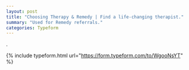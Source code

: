 ```yaml
---
layout: post
title: "Choosing Therapy & Remedy | Find a life-changing therapist."
summary: "Used for Remedy referrals."
categories: Typeform
---
```

.

{% include typeform.html url="https://form.typeform.com/to/WgooNsYT" %}